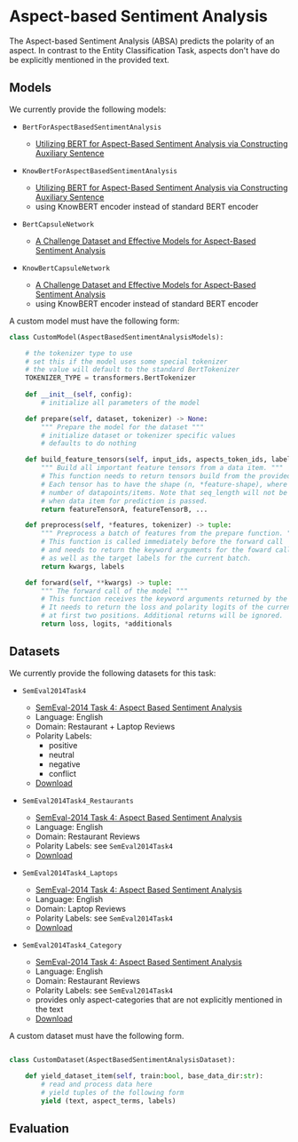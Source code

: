 # Aspect-based Sentiment Analysis

The Aspect-based Sentiment Analysis (ABSA) predicts the polarity of an aspect. In contrast to the Entity Classification Task, aspects don't have do be explicitly mentioned in the provided text.

## Models

We currently provide the following models:

- `BertForAspectBasedSentimentAnalysis`

    - [Utilizing BERT for Aspect-Based Sentiment Analysis via Constructing Auxiliary Sentence](https://arxiv.org/abs/1903.09588)

- `KnowBertForAspectBasedSentimentAnalysis`

    - [Utilizing BERT for Aspect-Based Sentiment Analysis via Constructing Auxiliary Sentence](https://arxiv.org/abs/1903.09588)
    - using KnowBERT encoder instead of standard BERT encoder

- `BertCapsuleNetwork`
    
    - [A Challenge Dataset and Effective Models for Aspect-Based Sentiment Analysis](https://www.aclweb.org/anthology/D19-1654/)


- `KnowBertCapsuleNetwork`
    
    - [A Challenge Dataset and Effective Models for Aspect-Based Sentiment Analysis](https://www.aclweb.org/anthology/D19-1654/)
    - using KnowBERT encoder instead of standard BERT encoder


A custom model must have the following form:
```python
class CustomModel(AspectBasedSentimentAnalysisModels):

    # the tokenizer type to use
    # set this if the model uses some special tokenizer
    # the value will default to the standard BertTokenizer
    TOKENIZER_TYPE = transformers.BertTokenizer
    
    def __init__(self, config):
        # initialize all parameters of the model

    def prepare(self, dataset, tokenizer) -> None:
        """ Prepare the model for the dataset """
        # initialize dataset or tokenizer specific values
        # defaults to do nothing

    def build_feature_tensors(self, input_ids, aspects_token_ids, labels, seq_length, tokenizer) -> tuple:
        """ Build all important feature tensors from a data item. """
        # This function needs to return tensors build from the provided features. 
        # Each tensor has to have the shape (n, *feature-shape), where n is the 
        # number of datapoints/items. Note that seq_length will not be set 
        # when data item for prediction is passed.
        return featureTensorA, featureTensorB, ...

    def preprocess(self, *features, tokenizer) -> tuple:
        """ Preprocess a batch of features from the prepare function. """
        # This function is called immediately before the forward call
        # and needs to return the keyword arguments for the foward call 
        # as well as the target labels for the current batch.
        return kwargs, labels

    def forward(self, **kwargs) -> tuple:
        """ The forward call of the model """
        # This function receives the keyword arguments returned by the preprocess function.
        # It needs to return the loss and polarity logits of the current batch 
        # at first two positions. Additional returns will be ignored.
        return loss, logits, *additionals

```

## Datasets

We currently provide the following datasets for this task:

- `SemEval2014Task4`
    - [SemEval-2014 Task 4: Aspect Based Sentiment Analysis](https://www.aclweb.org/anthology/S14-2004/)
    - Language: English
    - Domain: Restaurant + Laptop Reviews
    - Polarity Labels:
        - positive
        - neutral
        - negative
        - conflict
    - [Download](http://alt.qcri.org/semeval2014/task4/index.php?id=data-and-tools)

- `SemEval2014Task4_Restaurants`
    - [SemEval-2014 Task 4: Aspect Based Sentiment Analysis](https://www.aclweb.org/anthology/S14-2004/)
    - Language: English
    - Domain: Restaurant Reviews
    - Polarity Labels: see `SemEval2014Task4`
    - [Download](http://alt.qcri.org/semeval2014/task4/index.php?id=data-and-tools)

- `SemEval2014Task4_Laptops`
    - [SemEval-2014 Task 4: Aspect Based Sentiment Analysis](https://www.aclweb.org/anthology/S14-2004/)
    - Language: English
    - Domain: Laptop Reviews
    - Polarity Labels: see `SemEval2014Task4`
    - [Download](http://alt.qcri.org/semeval2014/task4/index.php?id=data-and-tools)

- `SemEval2014Task4_Category`
    - [SemEval-2014 Task 4: Aspect Based Sentiment Analysis](https://www.aclweb.org/anthology/S14-2004/)
    - Language: English
    - Domain: Restaurant Reviews
    - Polarity Labels: see `SemEval2014Task4`
    - provides only aspect-categories that are not explicitly mentioned in the text
    - [Download](http://alt.qcri.org/semeval2014/task4/index.php?id=data-and-tools)

A custom dataset must have the following form.
```python

class CustomDataset(AspectBasedSentimentAnalysisDataset):
    
    def yield_dataset_item(self, train:bool, base_data_dir:str):
        # read and process data here
        # yield tuples of the following form 
        yield (text, aspect_terms, labels)

```

## Evaluation

